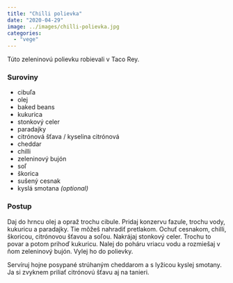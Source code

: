 ```yaml
---
title: "Chilli polievka"
date: "2020-04-29"
image: ../images/chilli-polievka.jpg
categories:
  - "vege"
---
```


Túto zeleninovú polievku robievali v Taco Rey.

### Suroviny
- cibuľa
- olej
- baked beans
- kukurica
- stonkový celer
- paradajky
- citrónová šťava / kyselina citrónová
- cheddar
- chilli
- zeleninový bujón
- soľ
- škorica
- sušený cesnak
- kyslá smotana _(optional)_

### Postup
Daj do hrncu olej a opraž trochu cibule. Pridaj konzervu fazule, trochu vody, kukuricu a paradajky. Tie môžeš nahradiť pretlakom. Ochuť cesnakom, chilli, škoricou, citrónovou šťavou a soľou. Nakrájaj stonkový celer. Trochu to povar a potom prihoď kukuricu. Nalej do poháru vriacu vodu a rozmiešaj v ňom zeleninový bujón. Vylej ho do polievky.

Servíruj hojne posypané strúhaným cheddarom a s lyžicou kyslej smotany. Ja si zvyknem priliať citrónovú šťavu aj na tanieri.